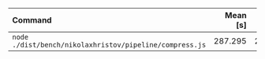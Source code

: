 | Command | Mean [s] | Min [s] | Max [s] | Relative |
|:---|---:|---:|---:|---:|
| `node ./dist/bench/nikolaxhristov/pipeline/compress.js` | 287.295 | 287.295 | 287.295 | 1.00 |

